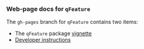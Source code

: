 ### Web-page docs for `qFeature`

The `gh-pages` branch for `qFeature` contains two items:

* The `qFeature` package [vignette](http://pnnl.github.io/qFeature)
* [Developer instructions](http://pnnl.github.io/qFeature/developerInstructions.html)
